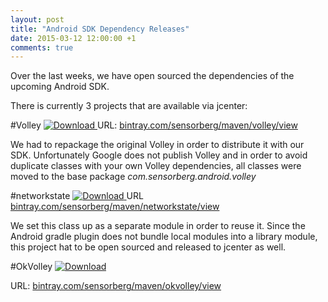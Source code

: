 ```yaml
---
layout: post
title: "Android SDK Dependency Releases"
date: 2015-03-12 12:00:00 +1
comments: true
---
```


Over the last weeks, we have open sourced the dependencies of the upcoming Android SDK.

There is currently 3 projects that are available via jcenter:

#Volley [ ![Download](https://api.bintray.com/packages/sensorberg/maven/volley/images/download.svg) ](https://bintray.com/sensorberg/maven/volley/_latestVersion)
URL: [bintray.com/sensorberg/maven/volley/view](https://bintray.com/sensorberg/maven/volley/view)

We had to repackage the original Volley in order to distribute it with our SDK. Unfortunately Google does not publish Volley and in order to avoid duplicate classes with your own Volley dependencies, all classes were moved to the base package *com.sensorberg.android.volley*

#networkstate [ ![Download](https://api.bintray.com/packages/sensorberg/maven/networkstate/images/download.svg) ](https://bintray.com/sensorberg/maven/networkstate/_latestVersion)
URL [bintray.com/sensorberg/maven/networkstate/view](https://bintray.com/sensorberg/maven/networkstate/view)

We set this class up as a separate module in order to reuse it. Since the Android gradle plugin does not bundle local modules into a library module, this project hat to be open sourced and released to jcenter as well.

#OkVolley [ ![Download](https://api.bintray.com/packages/sensorberg/maven/okvolley/images/download.svg) ](https://bintray.com/sensorberg/maven/okvolley/_latestVersion)

URL: [bintray.com/sensorberg/maven/okvolley/view](https://bintray.com/sensorberg/maven/okvolley/view)
